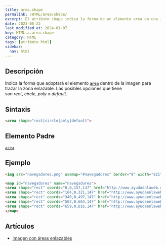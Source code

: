 ```yaml
---
title: area.shape
permalink: /HTML/area/shape/
excerpt: El atributo shape indica la forma de un elemento area en una imagen enlazable. Puede ser rectángulo, círculo, polígono o por defecto.
date: 2023-05-22
last_modified_at: 2024-01-07
key: HTML.a.area.shape
category: HTML
tags: [atributo html]
sidebar:
  nav: html
---
```


## Descripción


Indica la forma que adoptará el elemento [**`area`**](https://www.w3api.com/HTML/area) dentro de la imagen para trazar la zona enlazable. Las posibles opciones que tiene son _rect_, _circle_, _poly_ o _default_.


## Sintaxis


```html
<area shape="rect|circle|poly|default">
```


## Elemento Padre


[`area`](/HTML/area/)


## Ejemplo


```html
<img src="navegadores.png" usemap="#navegadores" border="0" width="821" height="152" alt="Navegadores" />

<map id="navegadores" name="navegadores">
<area shape="rect" coords="0,0,157,147" href="http://www.ayudaenlaweb.com/navegadores/que-es-internet-explorer/" alt="Internet Explorer" title="Internet Explorer" />
<area shape="rect" coords="164,0,321,147" href="http://www.ayudaenlaweb.com/navegadores/que-es-firefox/" alt="Firefox" title="Firefox" />
<area shape="rect" coords="340,0,497,147" href="http://www.ayudaenlaweb.com/navegadores/que-es-google-chrome/" alt="Google Chrome" title="Google Chrome" />
<area shape="rect" coords="507,0,664,147" href="http://www.ayudaenlaweb.com/navegadores/que-es-safari/" alt="Safari" title="Safari" />
<area shape="rect" coords="659,0,816,147" href="http://www.ayudaenlaweb.com/navegadores/que-es-opera/" alt="Opera" title="Opera" />
</map>
```


## Artículos

- [Imagen con áreas enlazables](http://lineadecodigo.com/html/imagen-con-areas-enlazables/)
